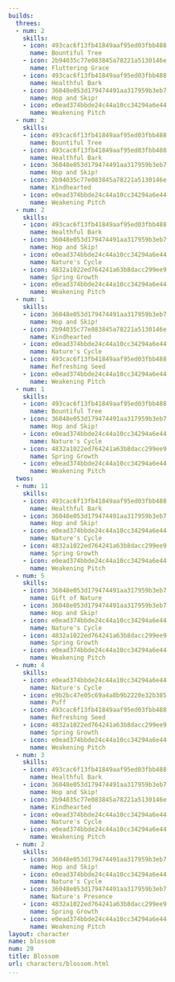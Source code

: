 ```yaml
---
builds:
  threes:
  - num: 2
    skills:
    - icon: 493cac6f13fb41849aaf95ed03fbb488
      name: Bountiful Tree
    - icon: 2b94035c77e083845a78221a5130146e
      name: Fluttering Grace
    - icon: 493cac6f13fb41849aaf95ed03fbb488
      name: Healthful Bark
    - icon: 36048e053d179474491aa317959b3eb7
      name: Hop and Skip!
    - icon: e0ead374bbde24c44a10cc34294a6e44
      name: Weakening Pitch
  - num: 2
    skills:
    - icon: 493cac6f13fb41849aaf95ed03fbb488
      name: Bountiful Tree
    - icon: 493cac6f13fb41849aaf95ed03fbb488
      name: Healthful Bark
    - icon: 36048e053d179474491aa317959b3eb7
      name: Hop and Skip!
    - icon: 2b94035c77e083845a78221a5130146e
      name: Kindhearted
    - icon: e0ead374bbde24c44a10cc34294a6e44
      name: Weakening Pitch
  - num: 2
    skills:
    - icon: 493cac6f13fb41849aaf95ed03fbb488
      name: Healthful Bark
    - icon: 36048e053d179474491aa317959b3eb7
      name: Hop and Skip!
    - icon: e0ead374bbde24c44a10cc34294a6e44
      name: Nature's Cycle
    - icon: 4832a1022ed764241a63b8dacc299ee9
      name: Spring Growth
    - icon: e0ead374bbde24c44a10cc34294a6e44
      name: Weakening Pitch
  - num: 1
    skills:
    - icon: 36048e053d179474491aa317959b3eb7
      name: Hop and Skip!
    - icon: 2b94035c77e083845a78221a5130146e
      name: Kindhearted
    - icon: e0ead374bbde24c44a10cc34294a6e44
      name: Nature's Cycle
    - icon: 493cac6f13fb41849aaf95ed03fbb488
      name: Refreshing Seed
    - icon: e0ead374bbde24c44a10cc34294a6e44
      name: Weakening Pitch
  - num: 1
    skills:
    - icon: 493cac6f13fb41849aaf95ed03fbb488
      name: Bountiful Tree
    - icon: 36048e053d179474491aa317959b3eb7
      name: Hop and Skip!
    - icon: e0ead374bbde24c44a10cc34294a6e44
      name: Nature's Cycle
    - icon: 4832a1022ed764241a63b8dacc299ee9
      name: Spring Growth
    - icon: e0ead374bbde24c44a10cc34294a6e44
      name: Weakening Pitch
  twos:
  - num: 11
    skills:
    - icon: 493cac6f13fb41849aaf95ed03fbb488
      name: Healthful Bark
    - icon: 36048e053d179474491aa317959b3eb7
      name: Hop and Skip!
    - icon: e0ead374bbde24c44a10cc34294a6e44
      name: Nature's Cycle
    - icon: 4832a1022ed764241a63b8dacc299ee9
      name: Spring Growth
    - icon: e0ead374bbde24c44a10cc34294a6e44
      name: Weakening Pitch
  - num: 5
    skills:
    - icon: 36048e053d179474491aa317959b3eb7
      name: Gift of Nature
    - icon: 36048e053d179474491aa317959b3eb7
      name: Hop and Skip!
    - icon: e0ead374bbde24c44a10cc34294a6e44
      name: Nature's Cycle
    - icon: 4832a1022ed764241a63b8dacc299ee9
      name: Spring Growth
    - icon: e0ead374bbde24c44a10cc34294a6e44
      name: Weakening Pitch
  - num: 4
    skills:
    - icon: e0ead374bbde24c44a10cc34294a6e44
      name: Nature's Cycle
    - icon: e9b2bc47e05c69a4a8b9b2220e32b385
      name: Puff
    - icon: 493cac6f13fb41849aaf95ed03fbb488
      name: Refreshing Seed
    - icon: 4832a1022ed764241a63b8dacc299ee9
      name: Spring Growth
    - icon: e0ead374bbde24c44a10cc34294a6e44
      name: Weakening Pitch
  - num: 3
    skills:
    - icon: 493cac6f13fb41849aaf95ed03fbb488
      name: Healthful Bark
    - icon: 36048e053d179474491aa317959b3eb7
      name: Hop and Skip!
    - icon: 2b94035c77e083845a78221a5130146e
      name: Kindhearted
    - icon: e0ead374bbde24c44a10cc34294a6e44
      name: Nature's Cycle
    - icon: e0ead374bbde24c44a10cc34294a6e44
      name: Weakening Pitch
  - num: 2
    skills:
    - icon: 36048e053d179474491aa317959b3eb7
      name: Hop and Skip!
    - icon: e0ead374bbde24c44a10cc34294a6e44
      name: Nature's Cycle
    - icon: 36048e053d179474491aa317959b3eb7
      name: Nature's Presence
    - icon: 4832a1022ed764241a63b8dacc299ee9
      name: Spring Growth
    - icon: e0ead374bbde24c44a10cc34294a6e44
      name: Weakening Pitch
layout: character
name: blossom
num: 20
title: Blossom
url: characters/blossom.html
...
```

